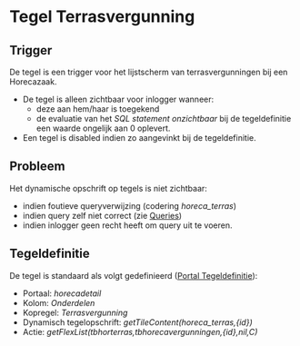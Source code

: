 # Tegel Terrasvergunning

## Trigger

De tegel is een trigger voor het lijstscherm van terrasvergunningen bij een Horecazaak.

  * De tegel is alleen zichtbaar voor inlogger wanneer: 
    * deze aan hem/haar is toegekend 
    * de evaluatie van het *SQL statement onzichtbaar* bij de tegeldefinitie een waarde ongelijk aan 0 oplevert. 
  * Een tegel is disabled indien zo aangevinkt bij de tegeldefinitie.

## Probleem

Het dynamische opschrift op tegels is niet zichtbaar:

  * indien foutieve queryverwijzing (codering *horeca_terras*) 
  * indien query zelf niet correct (zie [Queries](/docs/instellen_inrichten/queries.md))
  * indien inlogger geen recht heeft om query uit te voeren. 

## Tegeldefinitie

De tegel is standaard als volgt gedefinieerd ([Portal Tegeldefinitie](/docs/instellen_inrichten/portaldefinitie/portal_tegel.md)):

  * Portaal: *horecadetail*
  * Kolom: *Onderdelen*
  * Kopregel: *Terrasvergunning*
  * Dynamisch tegelopschrift: *getTileContent(horeca_terras,{id})*
  * Actie: *getFlexList(tbhorterras,tbhorecavergunningen,{id},nil,C)*

